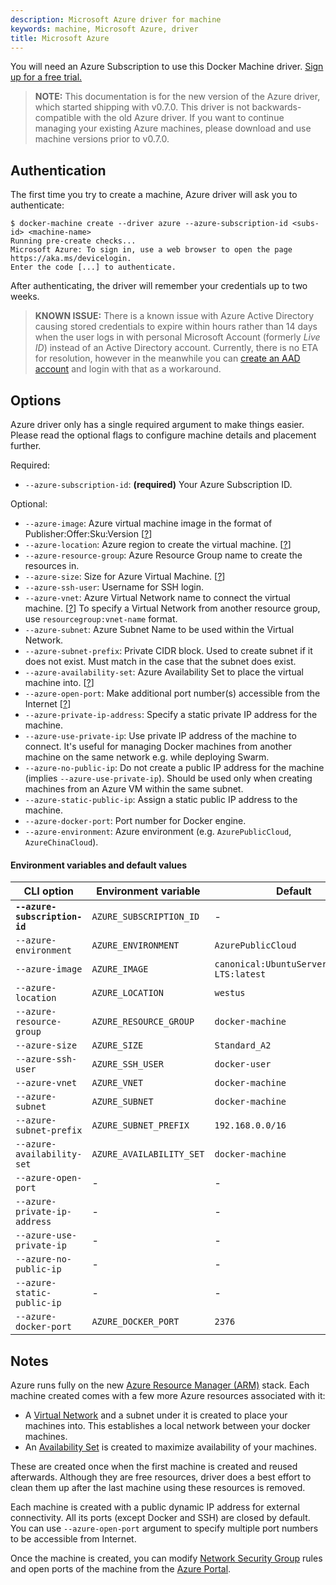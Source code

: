 ```yaml
---
description: Microsoft Azure driver for machine
keywords: machine, Microsoft Azure, driver
title: Microsoft Azure
---
```

You will need an Azure Subscription to use this Docker Machine driver. [Sign up for a free trial.](https://azure.microsoft.com/free/)

> **NOTE:** This documentation is for the new version of the Azure driver, which started shipping with v0.7.0. This driver is not backwards-compatible with the old Azure driver. If you want to continue managing your existing Azure machines, please download and use machine versions prior to v0.7.0.

## Authentication

The first time you try to create a machine, Azure driver will ask you to authenticate:

    $ docker-machine create --driver azure --azure-subscription-id <subs-id> <machine-name>
    Running pre-create checks...
    Microsoft Azure: To sign in, use a web browser to open the page https://aka.ms/devicelogin.
    Enter the code [...] to authenticate.
    

After authenticating, the driver will remember your credentials up to two weeks.

> **KNOWN ISSUE:** There is a known issue with Azure Active Directory causing stored credentials to expire within hours rather than 14 days when the user logs in with personal Microsoft Account (formerly *Live ID*) instead of an Active Directory account. Currently, there is no ETA for resolution, however in the meanwhile you can [create an AAD account](https://azure.microsoft.com/documentation/articles/virtual-machines-windows-create-aad-work-id/) and login with that as a workaround.

## Options

Azure driver only has a single required argument to make things easier. Please read the optional flags to configure machine details and placement further.

Required:

* `--azure-subscription-id`: **(required)** Your Azure Subscription ID.

Optional:

* `--azure-image`: Azure virtual machine image in the format of Publisher:Offer:Sku:Version [[?](https://azure.microsoft.com/en-us/documentation/articles/resource-groups-vm-searching/)]
* `--azure-location`: Azure region to create the virtual machine. [[?](https://azure.microsoft.com/en-us/regions/)]
* `--azure-resource-group`: Azure Resource Group name to create the resources in.
* `--azure-size`: Size for Azure Virtual Machine. [[?](https://azure.microsoft.com/en-us/documentation/articles/virtual-machines-size-specs/)]
* `--azure-ssh-user`: Username for SSH login.
* `--azure-vnet`: Azure Virtual Network name to connect the virtual machine. [[?](https://azure.microsoft.com/en-us/documentation/articles/virtual-networks-overview/)] To specify a Virtual Network from another resource group, use `resourcegroup:vnet-name` format.
* `--azure-subnet`: Azure Subnet Name to be used within the Virtual Network.
* `--azure-subnet-prefix`: Private CIDR block. Used to create subnet if it does not exist. Must match in the case that the subnet does exist.
* `--azure-availability-set`: Azure Availability Set to place the virtual machine into. [[?](https://azure.microsoft.com/en-us/documentation/articles/virtual-machines-manage-availability/)]
* `--azure-open-port`: Make additional port number(s) accessible from the Internet [[?](https://azure.microsoft.com/en-us/documentation/articles/virtual-networks-nsg/)]
* `--azure-private-ip-address`: Specify a static private IP address for the machine.
* `--azure-use-private-ip`: Use private IP address of the machine to connect. It's useful for managing Docker machines from another machine on the same network e.g. while deploying Swarm.
* `--azure-no-public-ip`: Do not create a public IP address for the machine (implies `--azure-use-private-ip`). Should be used only when creating machines from an Azure VM within the same subnet.
* `--azure-static-public-ip`: Assign a static public IP address to the machine.
* `--azure-docker-port`: Port number for Docker engine.
* `--azure-environment`: Azure environment (e.g. `AzurePublicCloud`, `AzureChinaCloud`).

#### Environment variables and default values

| CLI option                    | Environment variable     | Default                                     |
| ----------------------------- | ------------------------ | ------------------------------------------- |
| **`--azure-subscription-id`** | `AZURE_SUBSCRIPTION_ID`  | -                                           |
| `--azure-environment`         | `AZURE_ENVIRONMENT`      | `AzurePublicCloud`                          |
| `--azure-image`               | `AZURE_IMAGE`            | `canonical:UbuntuServer:16.04.0-LTS:latest` |
| `--azure-location`            | `AZURE_LOCATION`         | `westus`                                    |
| `--azure-resource-group`      | `AZURE_RESOURCE_GROUP`   | `docker-machine`                            |
| `--azure-size`                | `AZURE_SIZE`             | `Standard_A2`                               |
| `--azure-ssh-user`            | `AZURE_SSH_USER`         | `docker-user`                               |
| `--azure-vnet`                | `AZURE_VNET`             | `docker-machine`                            |
| `--azure-subnet`              | `AZURE_SUBNET`           | `docker-machine`                            |
| `--azure-subnet-prefix`       | `AZURE_SUBNET_PREFIX`    | `192.168.0.0/16`                            |
| `--azure-availability-set`    | `AZURE_AVAILABILITY_SET` | `docker-machine`                            |
| `--azure-open-port`           | -                        | -                                           |
| `--azure-private-ip-address`  | -                        | -                                           |
| `--azure-use-private-ip`      | -                        | -                                           |
| `--azure-no-public-ip`        | -                        | -                                           |
| `--azure-static-public-ip`    | -                        | -                                           |
| `--azure-docker-port`         | `AZURE_DOCKER_PORT`      | `2376`                                      |

## Notes

Azure runs fully on the new [Azure Resource Manager (ARM)](https://azure.microsoft.com/en-us/documentation/articles/resource-group-overview/) stack. Each machine created comes with a few more Azure resources associated with it:

* A [Virtual Network](https://azure.microsoft.com/en-us/documentation/articles/virtual-networks-overview/) and a subnet under it is created to place your machines into. This establishes a local network between your docker machines.
* An [Availability Set](https://azure.microsoft.com/en-us/documentation/articles/virtual-machines-manage-availability/) is created to maximize availability of your machines.

These are created once when the first machine is created and reused afterwards. Although they are free resources, driver does a best effort to clean them up after the last machine using these resources is removed.

Each machine is created with a public dynamic IP address for external connectivity. All its ports (except Docker and SSH) are closed by default. You can use `--azure-open-port` argument to specify multiple port numbers to be accessible from Internet.

Once the machine is created, you can modify [Network Security Group](https://azure.microsoft.com/en-us/documentation/articles/virtual-networks-nsg/) rules and open ports of the machine from the [Azure Portal](https://portal.azure.com/).